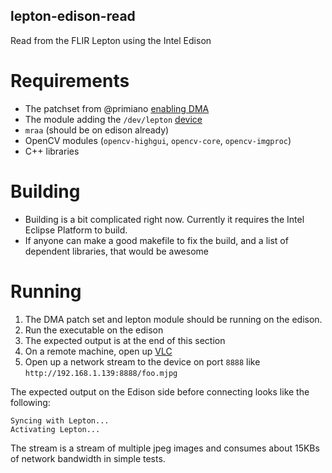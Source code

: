 lepton-edison-read
-------------------
Read from the FLIR Lepton using the Intel Edison

# Requirements
 * The patchset from @primiano [enabling DMA](https://github.com/drcrallen/meta-primiano-dma)
 * The module adding the `/dev/lepton` [device](https://github.com/drcrallen/lepton-edison-kernel-module)
 * `mraa` (should be on edison already)
 * OpenCV modules (`opencv-highgui`, `opencv-core`, `opencv-imgproc`)
 * C++ libraries

# Building
 * Building is a bit complicated right now. Currently it requires the Intel Eclipse Platform to build.
 * If anyone can make a good makefile to fix the build, and a list of dependent libraries, that would be awesome

# Running

1. The DMA patch set and lepton module should be running on the edison.
1. Run the executable on the edison
1. The expected output is at the end of this section
1. On a remote machine, open up [VLC](http://www.videolan.org/vlc/index.html)
1. Open up a network stream to the device on port `8888` like `http://192.168.1.139:8888/foo.mjpg`

The expected output on the Edison side before connecting looks like the following:
```
Syncing with Lepton...
Activating Lepton...
```

The stream is a stream of multiple jpeg images and consumes about 15KBs of network bandwidth in simple tests.
